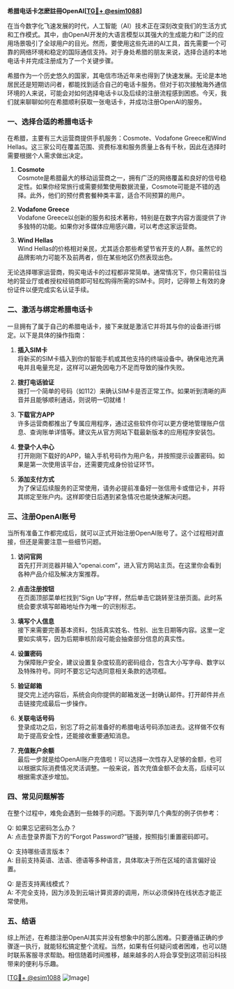 **希腊电话卡怎麽註冊OpenAI[[TG💪+ @esim1088](https://t.me/s/esim1088)]**

在当今数字化飞速发展的时代，人工智能（AI）技术正在深刻改变我们的生活方式和工作模式。其中，由OpenAI开发的大语言模型以其强大的生成能力和广泛的应用场景吸引了全球用户的目光。然而，要使用这些先进的AI工具，首先需要一个可靠的网络环境和稳定的国际通信支持。对于身处希腊的朋友来说，选择合适的本地电话卡并完成注册成为了一个关键步骤。

希腊作为一个历史悠久的国家，其电信市场近年来也得到了快速发展。无论是本地居民还是短期访问者，都能找到适合自己的电话卡服务。但对于初次接触海外通信环境的人来说，可能会对如何选择电话卡以及后续的注册流程感到困惑。今天，我们就来聊聊如何在希腊顺利获取一张电话卡，并成功注册OpenAI的服务。

### 一、选择合适的希腊电话卡

在希腊，主要有三大运营商提供手机服务：Cosmote、Vodafone Greece和Wind Hellas。这三家公司在覆盖范围、资费标准和服务质量上各有千秋，因此在选择时需要根据个人需求做出决定。

1. **Cosmote**  
   Cosmote是希腊最大的移动运营商之一，拥有广泛的网络覆盖和良好的信号稳定性。如果你经常旅行或需要频繁使用数据流量，Cosmote可能是不错的选择。此外，他们的预付费套餐种类丰富，适合不同预算的用户。

2. **Vodafone Greece**  
   Vodafone Greece以创新的服务和技术著称，特别是在数字内容方面提供了许多独特的功能。如果你对多媒体应用感兴趣，可以考虑这家运营商。

3. **Wind Hellas**  
   Wind Hellas的价格相对亲民，尤其适合那些希望节省开支的人群。虽然它的品牌影响力可能不及前两者，但在某些地区仍然表现出色。

无论选择哪家运营商，购买电话卡的过程都非常简单。通常情况下，你只需前往当地的营业厅或者授权经销商即可轻松购得所需的SIM卡。同时，记得带上有效的身份证件以便完成实名认证手续。

### 二、激活与绑定希腊电话卡

一旦拥有了属于自己的希腊电话卡，接下来就是激活它并将其与你的设备进行绑定。以下是具体的操作指南：

1. **插入SIM卡**  
   将新买的SIM卡插入到你的智能手机或其他支持的终端设备中。确保电池充满电并且电量充足，这样可以避免因电力不足而导致的操作失败。

2. **拨打电话验证**  
   拨打一个简单的号码（如112）来确认SIM卡是否正常工作。如果听到清晰的声音并且能够顺利通话，则说明一切就绪！

3. **下载官方APP**  
   许多运营商都推出了专属应用程序，通过这些软件你可以更方便地管理账户信息、查询账单详情等。建议先从官方网站下载最新版本的应用程序安装包。

4. **登录个人中心**  
   打开刚刚下载好的APP，输入手机号码作为用户名，并按照提示设置密码。如果是第一次使用该平台，还需要完成身份验证环节。

5. **添加支付方式**  
   为了保证后续服务的正常使用，请务必提前准备好一张信用卡或借记卡，并将其绑定至账户内。这样即使日后遇到紧急情况也能快速解决问题。

### 三、注册OpenAI账号

当所有准备工作都完成后，就可以正式开始注册OpenAI账号了。这个过程相对直接，但还是需要注意一些细节问题。

1. **访问官网**  
   首先打开浏览器并输入“openai.com”，进入官方网站主页。在这里你会看到各种产品介绍及解决方案推荐。

2. **点击注册按钮**  
   在页面顶部菜单栏找到“Sign Up”字样，然后单击它跳转至注册页面。此时系统会要求填写邮箱地址作为唯一的识别标志。

3. **填写个人信息**  
   接下来需要完善基本资料，包括真实姓名、性别、出生日期等内容。这里一定要如实填写，因为后期审核阶段可能会抽查部分信息的真实性。

4. **设置密码**  
   为保障账户安全，建议设置复杂度较高的密码组合，包含大小写字母、数字以及特殊符号。同时不要忘记勾选同意相关条款的选项框。

5. **验证邮箱**  
   提交完上述内容后，系统会向你提供的邮箱发送一封确认邮件。打开邮件并点击链接完成最后一步操作。

6. **关联电话号码**  
   登录成功之后，别忘了将之前准备好的希腊电话号码添加进去。这样做不仅有助于提高安全性，还能接收重要通知消息。

7. **充值账户余额**  
   最后一步就是给OpenAI账户充值啦！可以选择一次性存入足够的金额，也可以根据实际消费情况灵活调整。一般来说，首次充值金额不会太高，后续可以根据需求逐步增加。

### 四、常见问题解答

在整个过程中，难免会遇到一些棘手的问题。下面列举几个典型的例子供参考：

Q: 如果忘记密码怎么办？  
A: 点击登录界面下方的“Forgot Password?”链接，按照指引重置密码即可。

Q: 支持哪些语言版本？  
A: 目前支持英语、法语、德语等多种语言，具体取决于所在区域的语言偏好设置。

Q: 是否支持离线模式？  
A: 不完全支持，因为涉及到云端计算资源的调用，所以必须保持在线状态才能正常使用。

### 五、结语

综上所述，在希腊注册OpenAI其实并没有想象中的那么困难。只要遵循正确的步骤逐一执行，就能轻松搞定整个流程。当然，如果有任何疑问或者困难，也可以随时联系客服寻求帮助。相信随着时间推移，越来越多的人将会享受到这项前沿科技带来的便利与乐趣。

[[TG💪+ @esim1088](https://t.me/s/esim1088) ![Image](https://i.postimg.cc/4NQfJmqS/Snipaste-2025-05-13-00-14-12.png)]
